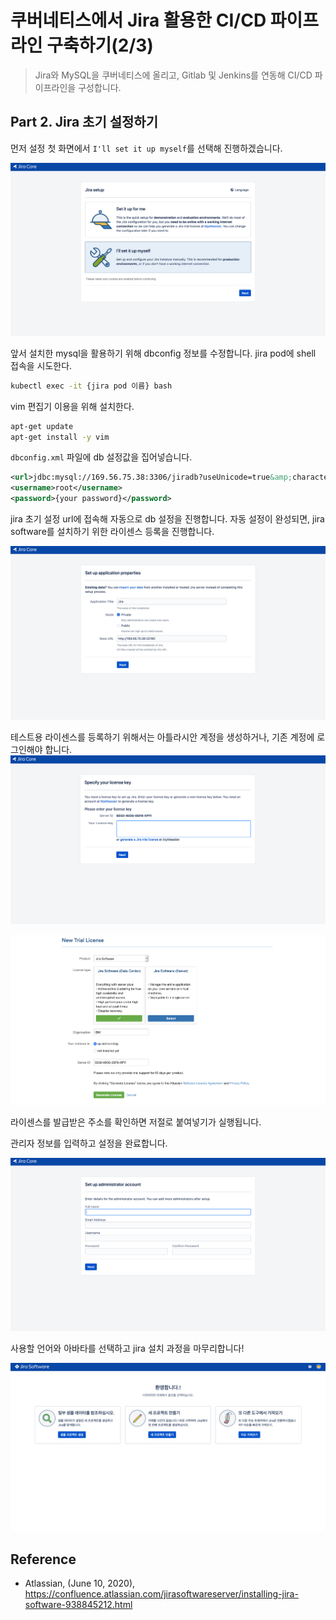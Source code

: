 # 쿠버네티스에서 Jira 활용한 CI/CD 파이프라인 구축하기(2/3)
> Jira와 MySQL을 쿠버네티스에 올리고, Gitlab 및 Jenkins를 연동해 CI/CD 파이프라인을 구성합니다. 

## Part 2. Jira 초기 설정하기

먼저 설정 첫 화면에서 `I'll set it up myself`를 선택해 진행하겠습니다. 

![img](../image/jira_1.png)

앞서 설치한 mysql을 활용하기 위해 dbconfig 정보를 수정합니다. 
jira pod에 shell 접속을 시도한다.
```bash
kubectl exec -it {jira pod 이름} bash
```
vim 편집기 이용을 위해 설치한다.
```bash
apt-get update
apt-get install -y vim
```
`dbconfig.xml` 파일에 db 설정값을 집어넣습니다.
```xml
<url>jdbc:mysql://169.56.75.38:3306/jiradb?useUnicode=true&amp;characterEncoding=UTF8&amp;sessionVariables=default_storage_engine=InnoDB</url>
<username>root</username>
<password>{your password}</password>
```

jira 초기 설정 url에 접속해 자동으로 db 설정을 진행합니다. 자동 설정이 완성되면, jira software를 설치하기 위한 라이센스 등록을 진행합니다. 

![img](../image/jira_2.png)

테스트용 라이센스를 등록하기 위해서는 아틀라시안 계정을 생성하거나, 기존 계정에 로그인해야 합니다. 
![img](../image/jira_3.png)

![img](../image/jira_4.png)

라이센스를 발급받은 주소를 확인하면 저절로 붙여넣기가 실행됩니다. 

관리자 정보를 입력하고 설정을 완료합니다. 

![img](../image/jira_5.png)

사용할 언어와 아바타를 선택하고 jira 설치 과정을 마무리합니다!

![img](../image/jira_6.png)

## Reference
- Atlassian, (June 10, 2020), https://confluence.atlassian.com/jirasoftwareserver/installing-jira-software-938845212.html